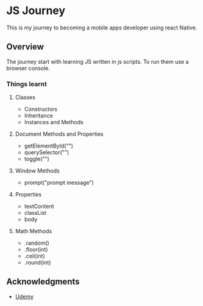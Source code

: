 # JS Journey

This is my journey to becoming a mobile apps developer using react Native.

## Overview

The journey start with learning JS written in js scripts.
To run them use a browser console.

### Things learnt

1) Classes
    - Constructors
    - Inheritance
    - Instances and Methods

2) Document Methods and Properties
    - getElementById("")
    - querySelector("")
    - toggle("")

3) Window Methods
    - prompt("prompt message")

4) Properties
    - textContent
    - classList
    - body

5) Math Methods
    - .random()
    - .floor(int)
    - .ceil(int)
    - .round(int)

## Acknowledgments

- [Udemy](https://www.udemy.com/course-dashboard-redirect/?course_id=5968908)